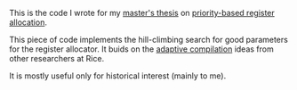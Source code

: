 This is the code I wrote for my [master's thesis](http://davidpeixotto.com/publications/2008-05-10-masters-thesis.html) on [priority-based register allocation](http://dx.doi.org/10.1145/88616.88621).

This piece of code implements the hill-climbing search for good parameters for the register allocator. It buids on the [adaptive compilation](http://dl.acm.org/citation.cfm?id=1088083) ideas from other researchers at Rice.

It is mostly useful only for historical interest (mainly to me).
